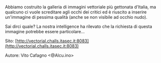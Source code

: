Abbiamo costruito la galleria di immagini vettoriale più gettonata d'Italia, ma qualcuno ci vuole screditare agli occhi dei critici ed è riuscito a inserire un'immagine di pessima qualità (anche se non visibile ad occhio nudo).

Sai dirci quale? La nostra intelligence ha rilevato che la richiesta di questa immagine potrebbe essere particolare...

Sito: [http://vectorial.challs.itasec.it:8083](http://vectorial.challs.itasec.it:8083)

Autore: Vito Cafagno <@Alcu.ino>
